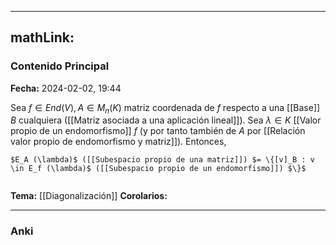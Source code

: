 
---
mathLink:
---
### Contenido Principal

**Fecha:** 2024-02-02, 19:44

Sea $f \in End (V), A \in M_n (K)$ matriz coordenada de $f$ respecto a una [[Base]] $B$ cualquiera ([[Matriz asociada a una aplicación lineal]]). Sea $\lambda \in K$ [[Valor propio de un endomorfismo]] $f$ (y por tanto también de $A$ por [[Relación valor propio de endomorfismo y matriz]]). Entonces,
```ad-proposition
$E_A (\lambda)$ ([[Subespacio propio de una matriz]]) $= \{[v]_B : v \in E_f (\lambda)$ ([[Subespacio propio de un endomorfismo]]) $\}$
```


```ad-proof

```



**Tema:** [[Diagonalización]]
**Corolarios:**

---
### Anki
